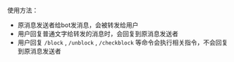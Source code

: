 使用方法：

- 原消息发送者给bot发消息，会被转发给用户
- 用户回复普通文字给转发的消息时，会回复到原消息发送者
- 用户回复 `/block` ,  `/unblock` ,  `/checkblock` 等命令会执行相关指令，不会回复到原消息发送者

